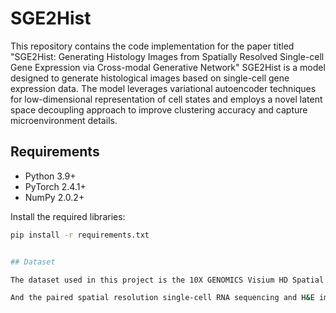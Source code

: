# SGE2Hist
This repository contains the code implementation for the paper titled "SGE2Hist: Generating Histology Images from Spatially Resolved Single-cell Gene Expression via Cross-modal Generative Network"
SGE2Hist is a model designed to generate histological images based on single-cell gene expression data. The model leverages variational autoencoder techniques for low-dimensional representation of cell states and employs a novel latent space decoupling approach to improve clustering accuracy and capture microenvironment details.


## Requirements

- Python 3.9+
- PyTorch 2.4.1+
- NumPy 2.0.2+


Install the required libraries:
```bash
pip install -r requirements.txt


## Dataset

The dataset used in this project is the 10X GENOMICS Visium HD Spatial Gene Expression Library. you can get from “https://www.10xgenomics.com/datasets/visium-hd-cytassist-gene-expression-mouse-brain-fresh-frozen” and “https://www.10xgenomics.com/datasets/visium-hd-cytassist-gene-expression-libraries-of-mouse-embryo”.

And the paired spatial resolution single-cell RNA sequencing and H&E images we processed can be got from "https://pan.baidu.com/s/1gZsRJmA4ChITDF-1_bAAFQ?pwd=1oob" for Mouse Brain and "https://pan.baidu.com/s/13ippRbnTgow9eVtZcTwZNg?pwd=r233" for Mouse Embyro.
